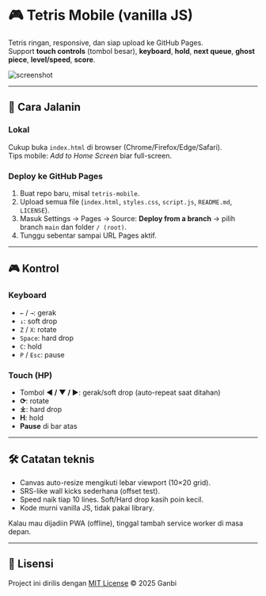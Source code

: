 # 🎮 Tetris Mobile (vanilla JS)

Tetris ringan, responsive, dan siap upload ke GitHub Pages.  
Support **touch controls** (tombol besar), **keyboard**, **hold**, **next queue**, **ghost piece**, **level/speed**, **score**.

![screenshot](./preview.png)

---

## 🚀 Cara Jalanin
### Lokal
Cukup buka `index.html` di browser (Chrome/Firefox/Edge/Safari).  
Tips mobile: *Add to Home Screen* biar full-screen.

### Deploy ke GitHub Pages
1. Buat repo baru, misal `tetris-mobile`.
2. Upload semua file (`index.html`, `styles.css`, `script.js`, `README.md`, `LICENSE`).
3. Masuk Settings → Pages → Source: **Deploy from a branch** → pilih branch `main` dan folder `/ (root)`.
4. Tunggu sebentar sampai URL Pages aktif.

---

## 🎮 Kontrol
### Keyboard
- `←` / `→`: gerak
- `↓`: soft drop
- `Z` / `X`: rotate
- `Space`: hard drop
- `C`: hold
- `P` / `Esc`: pause

### Touch (HP)
- Tombol **◀ / ▼ / ▶**: gerak/soft drop (auto-repeat saat ditahan)
- **⟳**: rotate
- **⤓**: hard drop
- **H**: hold
- **Pause** di bar atas

---

## 🛠️ Catatan teknis
- Canvas auto-resize mengikuti lebar viewport (10×20 grid).
- SRS-like wall kicks sederhana (offset test).
- Speed naik tiap 10 lines. Soft/Hard drop kasih poin kecil.
- Kode murni vanilla JS, tidak pakai library.

Kalau mau dijadiin PWA (offline), tinggal tambah service worker di masa depan.

---

## 📜 Lisensi
Project ini dirilis dengan [MIT License](./LICENSE) © 2025 Ganbi
